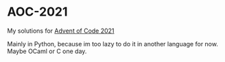 # AOC-2021
My solutions for [Advent of Code 2021](https://adventofcode.com/2021)

Mainly in Python, because im too lazy to do it in another language for now.
Maybe OCaml or C one day.
